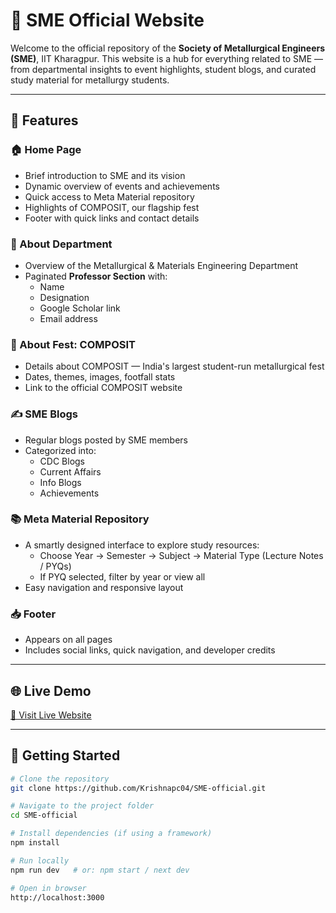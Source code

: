 # 🔩 SME Official Website

Welcome to the official repository of the **Society of Metallurgical Engineers (SME)**, IIT Kharagpur. This website is a hub for everything related to SME — from departmental insights to event highlights, student blogs, and curated study material for metallurgy students.

---

## 📌 Features

### 🏠 Home Page
- Brief introduction to SME and its vision
- Dynamic overview of events and achievements
- Quick access to Meta Material repository
- Highlights of COMPOSIT, our flagship fest
- Footer with quick links and contact details

### 🧪 About Department
- Overview of the Metallurgical & Materials Engineering Department
- Paginated **Professor Section** with:
  - Name
  - Designation
  - Google Scholar link
  - Email address

### 🎉 About Fest: COMPOSIT
- Details about COMPOSIT — India's largest student-run metallurgical fest
- Dates, themes, images, footfall stats
- Link to the official COMPOSIT website

### ✍️ SME Blogs
- Regular blogs posted by SME members
- Categorized into:
  - CDC Blogs
  - Current Affairs
  - Info Blogs
  - Achievements

### 📚 Meta Material Repository
- A smartly designed interface to explore study resources:
  - Choose Year → Semester → Subject → Material Type (Lecture Notes / PYQs)
  - If PYQ selected, filter by year or view all
- Easy navigation and responsive layout

### 📥 Footer
- Appears on all pages
- Includes social links, quick navigation, and developer credits

---

## 🌐 Live Demo

[🔗 Visit Live Website](https://sme-official.vercel.app/)


---


## 🚀 Getting Started

```bash
# Clone the repository
git clone https://github.com/Krishnapc04/SME-official.git

# Navigate to the project folder
cd SME-official

# Install dependencies (if using a framework)
npm install

# Run locally
npm run dev   # or: npm start / next dev

# Open in browser
http://localhost:3000
